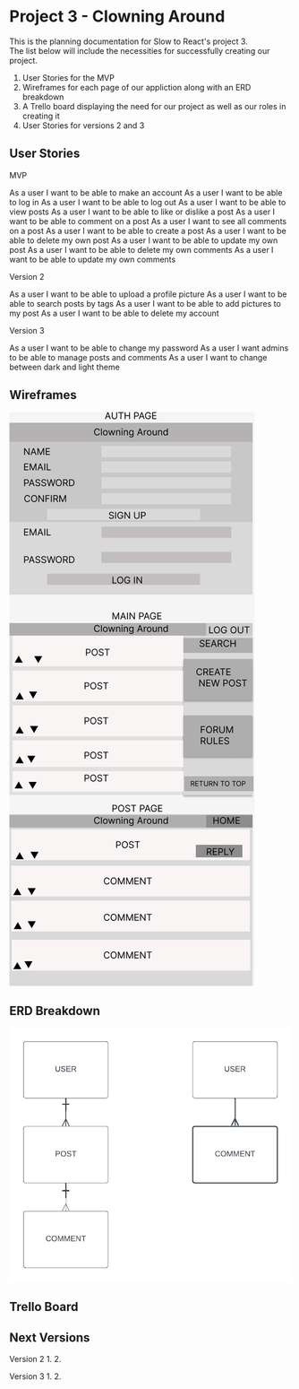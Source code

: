 Project 3 - Clowning Around
==============================

This is the planning documentation for Slow to React's project 3.  
The list below will include the necessities for successfully creating our project. 

1. User Stories for the MVP
2. Wireframes for each page of our appliction along with an ERD breakdown
3. A Trello board displaying the need for our project as well as our roles in creating it
4. User Stories for versions 2 and 3

User Stories
----------------

MVP

As a user I want to be able to make an account
As a user I want to be able to log in
As a user I want to be able to log out
As a user I want to be able to view posts
As a user I want to be able to like or dislike a post
As a user I want to be able to comment on a post
As a user I want to see all comments on a post
As a user I want to be able to create a post
As a user I want to be able to delete my own post
As a user I want to be able to update my own post
As a user I want to be able to delete my own comments
As a user I want to be able to update my own comments

Version 2

As a user I want to be able to upload a profile picture
As a user I want to be able to search posts by tags
As a user I want to be able to add pictures to my post
As a user I want to be able to delete my account

Version 3

As a user I want to be able to change my password
As a user I want admins to be able to manage posts and comments
As a user I want to change between dark and light theme

Wireframes
-----------------
![Clowing Around Wireframe](images/CLOWING%20AROUND.png)

ERD Breakdown 
---------------------
![Clowing Around ERD](images/Clowning%20around.png)

Trello Board
----------------------


Next Versions
-------------

Version 2 
1.
2.

Version 3
1. 
2. 
